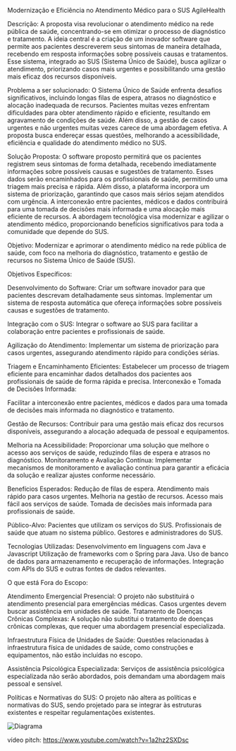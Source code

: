 Modernização e Eficiência no Atendimento Médico para o SUS
AgileHealth

Descrição:
A proposta visa revolucionar o atendimento médico na rede pública de saúde, concentrando-se em otimizar o processo de diagnóstico e tratamento. A ideia central é a criação de um inovador software que permite aos pacientes descreverem seus sintomas de maneira detalhada, recebendo em resposta informações sobre possíveis causas e tratamentos. Esse sistema, integrado ao SUS (Sistema Único de Saúde), busca agilizar o atendimento, priorizando casos mais urgentes e possibilitando uma gestão mais eficaz dos recursos disponíveis.

Problema a ser solucionado:
O Sistema Único de Saúde enfrenta desafios significativos, incluindo longas filas de espera, atrasos no diagnóstico e alocação inadequada de recursos. Pacientes muitas vezes enfrentam dificuldades para obter atendimento rápido e eficiente, resultando em agravamento de condições de saúde. Além disso, a gestão de casos urgentes e não urgentes muitas vezes carece de uma abordagem efetiva. A proposta busca endereçar essas questões, melhorando a acessibilidade, eficiência e qualidade do atendimento médico no SUS.

Solução Proposta:
O software proposto permitirá que os pacientes registrem seus sintomas de forma detalhada, recebendo imediatamente informações sobre possíveis causas e sugestões de tratamento. Esses dados serão encaminhados para os profissionais de saúde, permitindo uma triagem mais precisa e rápida. Além disso, a plataforma incorpora um sistema de priorização, garantindo que casos mais sérios sejam atendidos com urgência. A interconexão entre pacientes, médicos e dados contribuirá para uma tomada de decisões mais informada e uma alocação mais eficiente de recursos. A abordagem tecnológica visa modernizar e agilizar o atendimento médico, proporcionando benefícios significativos para toda a comunidade que depende do SUS.






Objetivo:
Modernizar e aprimorar o atendimento médico na rede pública de saúde, com foco na melhoria do diagnóstico, tratamento e gestão de recursos no Sistema Único de Saúde (SUS).

Objetivos Específicos:

Desenvolvimento do Software:
Criar um software inovador para que pacientes descrevam detalhadamente seus sintomas.
Implementar um sistema de resposta automática que ofereça informações sobre possíveis causas e sugestões de tratamento.

Integração com o SUS:
Integrar o software ao SUS para facilitar a colaboração entre pacientes e profissionais de saúde.

Agilização do Atendimento:
Implementar um sistema de priorização para casos urgentes, assegurando atendimento rápido para condições sérias.

Triagem e Encaminhamento Eficientes:
Estabelecer um processo de triagem eficiente para encaminhar dados detalhados dos pacientes aos profissionais de saúde de forma rápida e precisa.
Interconexão e Tomada de Decisões Informada:

Facilitar a interconexão entre pacientes, médicos e dados para uma tomada de decisões mais informada no diagnóstico e tratamento.

Gestão de Recursos:
Contribuir para uma gestão mais eficaz dos recursos disponíveis, assegurando a alocação adequada de pessoal e equipamentos.

Melhoria na Acessibilidade:
Proporcionar uma solução que melhore o acesso aos serviços de saúde, reduzindo filas de espera e atrasos no diagnóstico.
Monitoramento e Avaliação Contínua:
Implementar mecanismos de monitoramento e avaliação contínua para garantir a eficácia da solução e realizar ajustes conforme necessário.

Benefícios Esperados:
Redução de filas de espera.
Atendimento mais rápido para casos urgentes.
Melhoria na gestão de recursos.
Acesso mais fácil aos serviços de saúde.
Tomada de decisões mais informada para profissionais de saúde.

Público-Alvo:
Pacientes que utilizam os serviços do SUS.
Profissionais de saúde que atuam no sistema público.
Gestores e administradores do SUS.

Tecnologias Utilizadas:
Desenvolvimento em linguagens com Java e Javascript
Utilização de frameworks com o Spring para Java.
Uso de banco de dados para armazenamento e recuperação de informações.
Integração com APIs do SUS e outras fontes de dados relevantes.

O que está Fora do Escopo:

Atendimento Emergencial Presencial:
O projeto não substituirá o atendimento presencial para emergências médicas. Casos urgentes devem buscar assistência em unidades de saúde.
Tratamento de Doenças Crônicas Complexas:
A solução não substitui o tratamento de doenças crônicas complexas, que requer uma abordagem presencial especializada.

Infraestrutura Física de Unidades de Saúde:
Questões relacionadas à infraestrutura física de unidades de saúde, como construções e equipamentos, não estão incluídas no escopo.

Assistência Psicológica Especializada:
Serviços de assistência psicológica especializada não serão abordados, pois demandam uma abordagem mais pessoal e sensível.

Políticas e Normativas do SUS:
O projeto não altera as políticas e normativas do SUS, sendo projetado para se integrar às estruturas existentes e respeitar regulamentações existentes.





![Diagrama](https://github.com/Seato2/Global-Solution---Java/assets/91990787/3aaf24b3-9f25-4deb-986f-82c2f916cfd6)

vídeo pitch: https://www.youtube.com/watch?v=1a2hz2SXDsc

